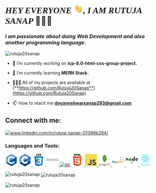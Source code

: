 # <i  style="font-family: kalam;">HEY EVERYONE <img src="https://raw.githubusercontent.com/ABSphreak/ABSphreak/master/gifs/Hi.gif" width="30px">, I AM RUTUJA SANAP </i>👩🏻‍💻
<h3><i>I am passionate about doing Web Development and also another programming language.</i></h3>
<p align="left"> <img src="https://komarev.com/ghpvc/?username=rutuja20sanap&label=Profile%20views&color=0e75b6&style=flat" alt="rutuja20sanap" /> </p>


- 🔭 I’m currently working on **icp-8.0-html-css-group-project.**

- 🌱 I’m currently learning  **MERN Stack.**

- 👩🏻‍💻 All of my projects are available at [**https://github.com/Rutuja20Sanap**](https://github.com/Rutuja20Sanap)

- 📫 How to reach me **dnyaneshwarsanap293@gmail.com**

<h2 align="left">Connect with me:</h2>
<p align="left">
<a href="https://www.linkedin.com/in/rutuja-sanap-07096b284/" target="blank"><img align="center" src="https://raw.githubusercontent.com/rahuldkjain/github-profile-readme-generator/master/src/images/icons/Social/linked-in-alt.svg" alt="www.linkedin.com/in/rutuja-sanap-07096b284/" height="30" width="40" /></a
</p>

<h3 align="left">Languages and Tools:</h3>
<p align="left"> <a href="https://www.cprogramming.com/" target="_blank" rel="noreferrer"> <img src="https://raw.githubusercontent.com/devicons/devicon/master/icons/c/c-original.svg" alt="c" width="40" height="40"/> </a> <a href="https://www.w3schools.com/cpp/" target="_blank" rel="noreferrer"> <img src="https://raw.githubusercontent.com/devicons/devicon/master/icons/cplusplus/cplusplus-original.svg" alt="cplusplus" width="40" height="40"/> </a> <a href="https://www.w3schools.com/css/" target="_blank" rel="noreferrer"> <img src="https://raw.githubusercontent.com/devicons/devicon/master/icons/css3/css3-original-wordmark.svg" alt="css3" width="40" height="40"/> </a> <a href="https://expressjs.com" target="_blank" rel="noreferrer"> <img src="https://raw.githubusercontent.com/devicons/devicon/master/icons/express/express-original-wordmark.svg" alt="express" width="40" height="40"/> </a> <a href="https://git-scm.com/" target="_blank" rel="noreferrer"> <img src="https://www.vectorlogo.zone/logos/git-scm/git-scm-icon.svg" alt="git" width="40" height="40"/> </a> <a href="https://www.w3.org/html/" target="_blank" rel="noreferrer"> <img src="https://raw.githubusercontent.com/devicons/devicon/master/icons/html5/html5-original-wordmark.svg" alt="html5" width="40" height="40"/> </a> <a href="https://developer.mozilla.org/en-US/docs/Web/JavaScript" target="_blank" rel="noreferrer"> <img src="https://raw.githubusercontent.com/devicons/devicon/master/icons/javascript/javascript-original.svg" alt="javascript" width="40" height="40"/> </a> <a href="https://www.mongodb.com/" target="_blank" rel="noreferrer"> <img src="https://raw.githubusercontent.com/devicons/devicon/master/icons/mongodb/mongodb-original-wordmark.svg" alt="mongodb" width="40" height="40"/> </a> <a href="https://www.mysql.com/" target="_blank" rel="noreferrer"> <img src="https://raw.githubusercontent.com/devicons/devicon/master/icons/mysql/mysql-original-wordmark.svg" alt="mysql" width="40" height="40"/> </a> <a href="https://nodejs.org" target="_blank" rel="noreferrer"> <img src="https://raw.githubusercontent.com/devicons/devicon/master/icons/nodejs/nodejs-original-wordmark.svg" alt="nodejs" width="40" height="40"/> </a> <a href="https://reactjs.org/" target="_blank" rel="noreferrer"> <img src="https://raw.githubusercontent.com/devicons/devicon/master/icons/react/react-original-wordmark.svg" alt="react" width="40" height="40"/> </a> </p>

<p><img align="left" src="https://github-readme-stats.vercel.app/api/top-langs?username=rutuja20sanap&show_icons=true&locale=en&layout=compact" alt="rutuja20sanap" /></p>

<p>&nbsp;<img align="center" src="https://github-readme-stats.vercel.app/api?username=rutuja20sanap&show_icons=true&locale=en" alt="rutuja20sanap" /></p>

<p><img align="center" src="https://github-readme-streak-stats.herokuapp.com/?user=rutuja20sanap&" alt="rutuja20sanap" /></p>

